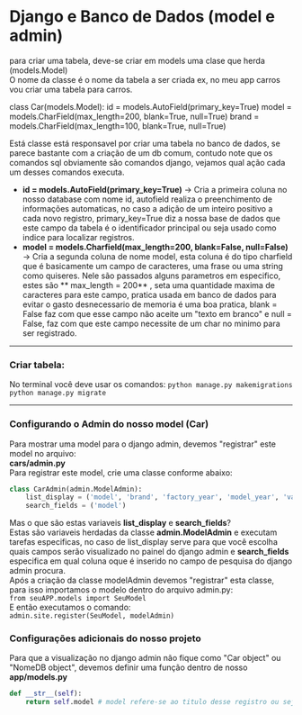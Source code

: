 # Django e Banco de Dados (model e admin)

para criar uma tabela, deve-se criar em models uma clase que herda (models.Model)<br>
O nome da classe é o nome da tabela a ser criada ex, no meu app carros vou criar uma tabela para carros.

class Car(models.Model):
    id = models.AutoField(primary_key=True)
    model = models.CharField(max_length=200, blank=True, null=True)
    brand = models.CharField(max_length=100, blank=True, null=True)


Está classe está responsavel por criar uma tabela no banco de dados, se parece bastante com a criação de um db comum, contudo note que os comandos sql obviamente são comandos django, vejamos qual ação cada um desses comandos executa.<br>

- **id = models.AutoField(primary_key=True)** -> Cria a primeira coluna no nosso database com nome id, autofield realiza o preenchimento de informações automaticas, no caso a adição de um inteiro positivo a cada novo registro, primary_key=True diz a nossa base de dados que este campo da tabela é o identificador principal ou seja usado como indice para localizar registros.
- **model = models.Charfield(max_length=200, blank=False, null=False)** -> Cria a segunda coluna de nome model, esta coluna é do tipo charfield que é basicamente um campo de caracteres, uma frase ou uma string como quiseres. Nele são passados alguns parametros em especifico, estes são ** max_length = 200** , seta uma quantidade maxima de caracteres para este campo, pratica usada em banco de dados para evitar o gasto desnecessario de memoria é uma boa pratica, blank = False faz com que esse campo não aceite um "texto em branco" e null = False, faz com que este campo necessite de um char no minimo para ser registrado.

---
### Criar tabela:

No terminal você deve usar os comandos:
`python manage.py makemigrations`
`python manage.py migrate`

--- 
### Configurando o Admin do nosso model (Car)
 
Para mostrar uma model para o django admin, devemos "registrar" este model no arquivo:<br>
**cars/admin.py**<br>
Para registrar este model, crie uma classe conforme abaixo:<br>

```Python
class CarAdmin(admin.ModelAdmin):
    list_display = ('model', 'brand', 'factory_year', 'model_year', 'value')
    search_fields = ('model')
```

Mas o que são estas variaveis <strong>list_display</strong> e <strong>search_fields</strong>?<br>
Estas são variaveis herdadas da classe **admin.ModelAdmin** e executam tarefas especificas, no caso de list_display serve para que você escolha quais campos serão visualizado no painel do django admin e **search_fields** especifica em qual coluna oque é inserido no campo de pesquisa do django admin procura.
<br>
Após a criação da classe modelAdmin devemos "registrar" esta classe, para isso importamos o modelo dentro do arquivo admin.py:<br>
```from seuAPP.models import SeuModel ```<br>
E então executamos o comando:<br>
```admin.site.register(SeuModel, modelAdmin) ```

### Configurações adicionais do nosso projeto

Para que a visualização no django admin não fique como  "Car object" ou "NomeDB object", devemos definir uma função dentro de nosso **app/models.py**<br>
```Python
def __str__(self):
    return self.model # model refere-se ao titulo desse registro ou seja neste caso model é o modelo do carro
```


